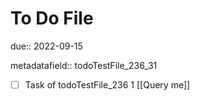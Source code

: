 # To Do File

due:: 2022-09-15

metadatafield:: todoTestFile_236_31

- [ ] Task of todoTestFile_236 1 [[Query me]]
